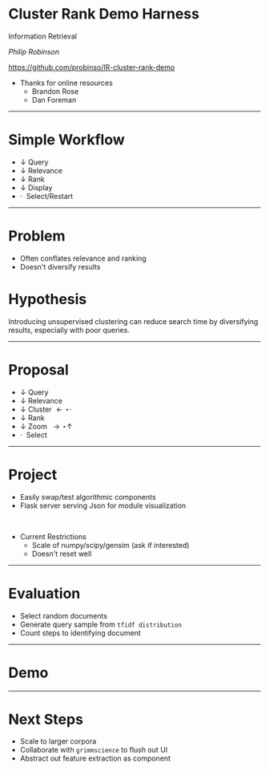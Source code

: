 <!-- $theme: gaia -->

# Cluster Rank Demo Harness
Information Retrieval

_Philip Robinson_

https://github.com/probinso/IR-cluster-rank-demo
<br />

- Thanks for online resources
  - Brandon Rose
  - Dan Foreman

---
# Simple Workflow
- $\downarrow$ Query
- $\downarrow$ Relevance
- $\downarrow$ Rank
- $\downarrow$ Display
- $\cdot\;$ Select/Restart

---
# Problem
- Often conflates relevance and ranking
- Doesn't diversify results

# Hypothesis

Introducing unsupervised clustering can reduce search time by diversifying results, especially with poor queries.

---
# Proposal
- $\downarrow$ Query
- $\downarrow$ Relevance
- $\downarrow$ Cluster $\leftarrow\star\cdot$
- $\downarrow$ Rank
- $\downarrow$ Zoom $\;\rightarrow\star\uparrow$ 
- $\cdot\;$ Select

---
# Project
- Easily swap/test algorithmic  components
- Flask server serving Json for module visualization
<br />

- Current Restrictions
  - Scale of numpy/scipy/gensim (ask if interested)
  - Doesn't reset well

---
# Evaluation
- Select random documents
- Generate query sample from `tfidf distribution`
- Count steps to identifying document

---
# Demo

---
# Next Steps
- Scale to larger corpora
- Collaborate with `grimmscience` to flush out UI
- Abstract out feature extraction as component
